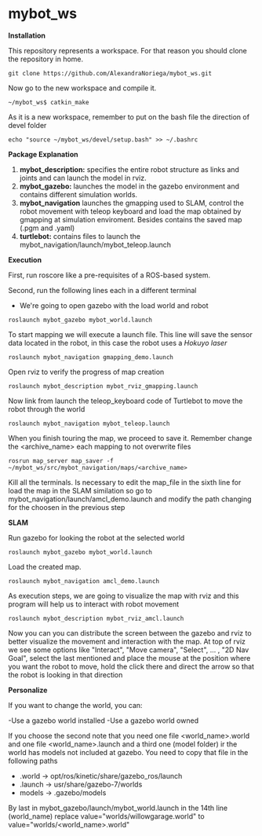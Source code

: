 # mybot_ws

**Installation**

This repository represents a workspace. For that reason you should clone the repository in home.

``
git clone https://github.com/AlexandraNoriega/mybot_ws.git
``

Now go to the new workspace and compile it.

``
~/mybot_ws$ catkin_make
``

As it is a new workspace, remember to put on the bash file the direction of devel folder

``
echo "source ~/mybot_ws/devel/setup.bash" >> ~/.bashrc
``

**Package Explanation**

1. **mybot_description:** specifies the entire robot structure as links and joints and can launch the model in rviz.
2. **mybot_gazebo:** launches the model in the gazebo environment and contains different simulation worlds.
3. **mybot_navigation** launches the gmapping used to SLAM, control the robot movement with teleop keyboard and load the map obtained by gmapping at simulation enviroment. Besides contains the saved map (.pgm and .yaml)
4. **turtlebot:** contains files to launch the mybot_navigation/launch/mybot_teleop.launch

**Execution**

First, run roscore like a pre-requisites of a ROS-based system.

Second, run the following lines each in a different terminal

- We're going to open gazebo with the load world and robot

``
roslaunch mybot_gazebo mybot_world.launch 
``

To start mapping we will execute a launch file. This line will save the sensor data located in the robot, in this case the robot uses a *Hokuyo laser* 

``
roslaunch mybot_navigation gmapping_demo.launch
``

Open rviz to verify the progress of map creation

``
roslaunch mybot_description mybot_rviz_gmapping.launch
``

Now link from launch the teleop_keyboard code of Turtlebot to move the robot through the world

``
roslaunch mybot_navigation mybot_teleop.launch
``

When you finish touring the map, we proceed to save it. Remember change the <archive_name> each mapping to not overwrite files

``
rosrun map_server map_saver -f ~/mybot_ws/src/mybot_navigation/maps/<archive_name>
``

Kill all the terminals. Is necessary to edit the map_file in the sixth line for load the map in the SLAM similation so go to mybot_navigation/launch/amcl_demo.launch and modify the path changing for the choosen in the previous step

**SLAM**

Run gazebo for looking the robot at the selected world

``
roslaunch mybot_gazebo mybot_world.launch 
``

Load the created map.

``
roslaunch mybot_navigation amcl_demo.launch 
``

As execution steps, we are going to visualize the map with rviz and this program will help us to interact with robot movement

``
roslaunch mybot_description mybot_rviz_amcl.launch
``

Now you can you can distribute the screen between the gazebo and rviz to better visualize the movement and interaction with the map. At top of rviz we see some options like "Interact", "Move camera", "Select", ... , "2D Nav Goal", select the last mentioned and place the mouse at the position where you want the robot to move, hold the click there and direct the arrow so that the robot is looking in that direction

**Personalize**

If you want to change the world, you can:

-Use a gazebo world installed 
-Use a gazebo world owned

If you choose the second note that you need one file <world_name>.world and one file <world_name>.launch and a third one (model folder) ir the world has models not included at gazebo. You need to copy that file in the following paths

- .world -> opt/ros/kinetic/share/gazebo_ros/launch
- .launch -> usr/share/gazebo-7/worlds
- models -> .gazebo/models

By last in mybot_gazebo/launch/mybot_world.launch in the 14th line (world_name) replace value="worlds/willowgarage.world" to value="worlds/<world_name>.world"
